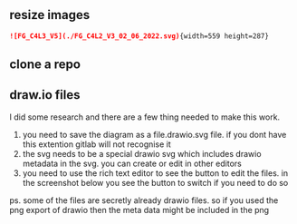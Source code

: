 # 

## resize images

```markdown
![FG_C4L3_V5](./FG_C4L2_V3_02_06_2022.svg){width=559 height=287}
```

## clone a repo


## draw.io files

I did some research and there are a few thing needed to make this work.
 
1. you need to save the diagram as a file.drawio.svg file. if you dont have this extention gitlab will not recognise it
1. the svg needs to be a special drawio svg which includes drawio metadata in the svg. you can create or edit in other editors
1. you need to use the rich text editor to see the button to edit the files. in the screenshot below you see the button to switch if you need to do so

ps. some of the files are secretly already drawio files. so if you used the png export of drawio then the meta data might be included in the png
